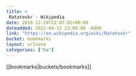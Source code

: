 ```yaml
---
title: > 
 Ratatoskr - Wikipedia
date: 2016-12-29T22:07:02+00:00
dateadded: 2022-04-12 23:08:08 -0400
link: "https://en.wikipedia.org/wiki/Ratatoskr"
bucket: bookmarks
layout: urlnote
categories: ["ha"]
--- 
```

 <!-- end excerpt --> 
 [[bookmarks|buckets/bookmarks]]
